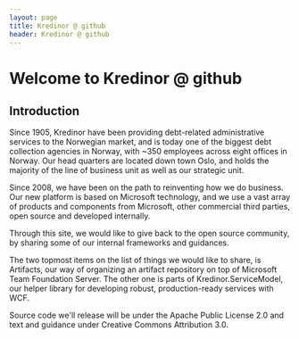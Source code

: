 ```yaml
---
layout: page
title: Kredinor @ github
header: Kredinor @ github
---
```


# Welcome to Kredinor @ github

## Introduction

Since 1905, Kredinor have been providing debt-related administrative services to the Norwegian market, and is today one of the biggest debt collection agencies in Norway, with
~350 employees across eight offices in Norway. Our head quarters are located down town Oslo,
and holds the majority of the line of business unit as well as our strategic unit.

Since 2008, we have been on the path to reinventing how we do business. Our new platform is
based on Microsoft technology, and we use a vast array of products and components from Microsoft, other commercial third parties, open source and developed internally.

Through this site, we would like to give back to the open source community, by sharing
some of our internal frameworks and guidances.

The two topmost items on the list of things we would like to share, is Artifacts, our way of
organizing an artifact repository on top of Microsoft Team Foundation Server. The other one
is parts of Kredinor.ServiceModel, our helper library for developing robust, production-ready
services with WCF.

Source code we'll release will be under the Apache Public License 2.0 and text and guidance
under Creative Commons Attribution 3.0.

